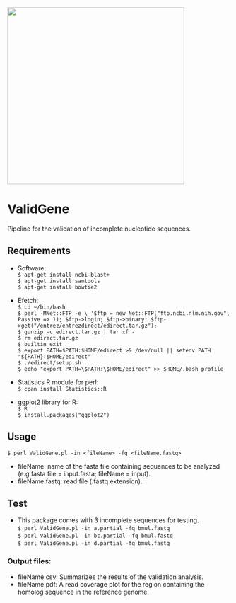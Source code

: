 <img src="DSG_doodle.png" width="400">

# ValidGene
Pipeline for the validation of incomplete nucleotide sequences.

## Requirements

* Software:<br>
`$ apt-get install ncbi-blast+`<br>
`$ apt-get install samtools`<br>
`$ apt-get install bowtie2`<br>

* Efetch:<br>
`$ cd ~/bin/bash`<br>
`$ perl -MNet::FTP -e \
    '$ftp = new Net::FTP("ftp.ncbi.nlm.nih.gov", Passive => 1);
    $ftp->login; $ftp->binary;
    $ftp->get("/entrez/entrezdirect/edirect.tar.gz");`<br>
`$ gunzip -c edirect.tar.gz | tar xf -`<br>
`$ rm edirect.tar.gz`<br>
`$ builtin exit`<br>
`$ export PATH=$PATH:$HOME/edirect >& /dev/null || setenv PATH "${PATH}:$HOME/edirect"`<br>
`$ ./edirect/setup.sh`<br>
`$ echo "export PATH=\$PATH:\$HOME/edirect" >> $HOME/.bash_profile`<br>


* Statistics R module for perl:<br>
`$ cpan install Statistics::R`<br>

* ggplot2 library for R:<br>
`$ R`<br>
`$ install.packages("ggplot2")`<br>

## Usage

`$ perl ValidGene.pl -in <fileName> -fq <fileName.fastq>`<br>

* fileName: name of the fasta file containing sequences to be analyzed (e.g fasta file = input.fasta; fileName = input).
* fileName.fastq: read file (.fastq extension).

## Test

* This package comes with 3 incomplete sequences for testing.<br>
`$ perl ValidGene.pl -in a.partial -fq bmul.fastq`<br>
`$ perl ValidGene.pl -in bc.partial -fq bmul.fastq`<br>
`$ perl ValidGene.pl -in d.partial -fq bmul.fastq`<br>

### Output files:<br>
* fileName.csv: Summarizes the results of the validation analysis.<br>
* fileName.pdf: A read coverage plot for the region containing the homolog sequence in the reference genome.<br>
